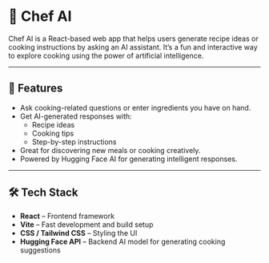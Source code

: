 # 🍳 Chef AI

Chef AI is a React-based web app that helps users generate recipe ideas or cooking instructions by asking an AI assistant. It’s a fun and interactive way to explore cooking using the power of artificial intelligence.

---

## 🌟 Features

- Ask cooking-related questions or enter ingredients you have on hand.
- Get AI-generated responses with:
  - Recipe ideas
  - Cooking tips
  - Step-by-step instructions
- Great for discovering new meals or cooking creatively.
- Powered by Hugging Face AI for generating intelligent responses.

---

## 🛠️ Tech Stack

- **React** – Frontend framework
- **Vite** – Fast development and build setup
- **CSS / Tailwind CSS** – Styling the UI
- **Hugging Face API** – Backend AI model for generating cooking suggestions
